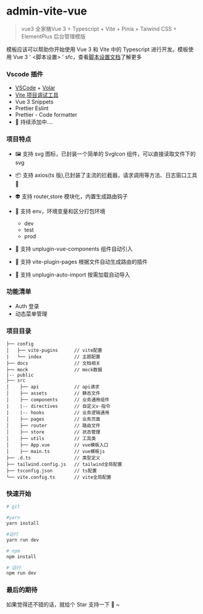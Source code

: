 # admin-vite-vue

> vue3 全家桶Vue 3 + Typescript + Vite + Pinia + Taiwind CSS + ElementPlus 后台管理模版

模板应该可以帮助你开始使用 Vue 3 和 Vite 中的 Typescript 进行开发。模板使用 Vue 3 ' <脚本设置> ' sfc，查看[脚本设置文档](https://v3.vuejs.org/api/sfc-script-setup.html#sfc-script-setup)了解更多

### Vscode 插件

- [VSCode](https://code.visualstudio.com/) + [Volar](https://marketplace.visualstudio.com/items?itemName=johnsoncodehk.volar)
- [Vite 项目调试工具](https://marketplace.visualstudio.com/items?itemName=antfu.vite)
- Vue 3 Snippets
- Prettier Eslint
- Prettier - Code formatter
- 🎉 持续添加中.... 
### 项目特点

- 🖼️ 支持 svg 图标，已封装一个简单的 SvgIcon 组件，可以直接读取文件下的 svg

- 📦 支持 axios(ts 版),已封装了主流的拦截器，请求调用等方法、日志窗口工具🔧

- 👽 支持 router,store 模块化，内置生成路由钩子

- 🐳 支持 env，环境变量和区分打包环境
  - dev
  - test
  - prod

- 🍡 支持 unplugin-vue-components 组件自动引入

- 🥘 支持 vite-plugin-pages 根据文件自动生成路由的插件

- 🚌 支持 unplugin-auto-import 按需加载自动导入

### 功能清单
+ Auth 登录
+ 动态菜单管理


### 项目目录

```
├── config
│   ├── vite-pugins      // vite配置
|   └── index            // 主题配置
├── docs                 // 文档相关
├── mock                 // mock数据
|-- public
├── src
│    ├── api             // api请求
│    ├── assets          // 静态文件
│    ├── components      // 业务通用组件
|    |-- directives      // 自定义v-指令
|    |-- hooks           // 业务逻辑通用
│    ├── pages           // 业务页面
│    ├── router          // 路由文件
│    ├── store           // 状态管理
│    ├── utils           // 工具类
│    ├── App.vue         // vue模板入口
│    ├── main.ts         // vue模板js
├── .d.ts                // 类型定义
├── tailwind.config.js   // tailwind全局配置
├── tsconfig.json        // ts配置
└── vite.config.ts       // vite全局配置
```

### 快速开始
```bash
# git 

#yarn
yarn install

#运行
yarn run dev

# npm
npm install

# 运行
npm run dev
```

### 最后的期待

如果觉得还不错的话，就给个 Star 支持一下 🍺 ~
